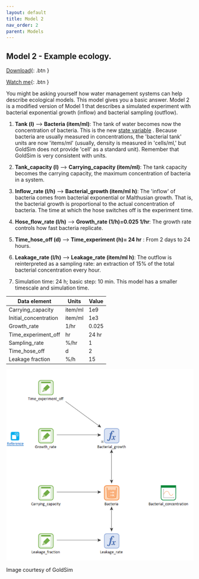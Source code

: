```yaml
---
layout: default
title: Model 2
nav_order: 2
parent: Models
---
```


## Model 2 - Example ecology. 


[Download](https://github.com/SergioCoboLopez/Workshop_ESA/blob/main/GoldSim_Models/Model2_Example_Ecology.gsm){: .btn } 


[Watch me](https://www.youtube.com/watch?v=imbY64YM3fE){: .btn }

You might be asking yourself how water management systems can help describe ecological models. This model gives you a basic answer. Model 2 is a modified version of 
Model 1 that describes a simulated experiment with bacterial exponential growth (inflow) and bacterial sampling (outflow).

1. **Tank (l)** --> **Bacteria (item/ml)**: The tank of water becomes now the concentration of bacteria. This is the new [state variable](https://en.wikipedia.org/wiki/State_variable)
 . Because bacteria are usually measured in concentrations, the 'bacterial tank' units are now 'items/ml' (usually, density is measured in 'cells/ml,' but GoldSim does not provide 'cell' as a standard unit). Remember that GoldSim is very consistent with units.

2. **Tank_capacity (l)** --> **Carrying_capacity (item/ml)**: The tank capacity becomes the carrying capacity, the maximum concentration of bacteria in a system.

3. **Inflow_rate (l/h)** --> **Bacterial_growth (item/ml h)**: The 'inflow' of bacteria comes from bacterial exponential or Malthusian growth. That is, the bacterial growth is proportional
 to the actual concentration of bacteria. The time at which the hose switches off is the experiment time.

4. **Hose_flow_rate (l/h)** --> **Growth_rate (1/h)=0.025 1/hr**: The growth rate controls how fast bacteria replicate.

5. **Time_hose_off (d)** --> **Time_experiment (h)= 24 hr** : From 2 days to 24 hours.

6. **Leakage_rate (l/h)** --> **Leakage_rate (item/ml h)**: The outflow is reinterpreted as a sampling rate: an extraction of 15% of the total bacterial concentration every hour.

7. Simulation time: 24 h; basic step: 10 min. This model has a smaller timescale and simulation time.

|Data element|Units|Value|
|------------|----------|-------|
|     Carrying_capacity|  item/ml| 1e9|
| Initial_concentration|  item/ml| 1e3|
|           Growth_rate|  1/hr| 0.025|
|   Time_experiment_off|    hr| 24 hr|
|         Sampling_rate|   %/hr| 1  |
|Time_hose_off   |d  |2    |
|Leakage fraction|%/h|15|

![Figure](../figures/Ecological_model_example.PNG)

Image courtesy of GoldSim

